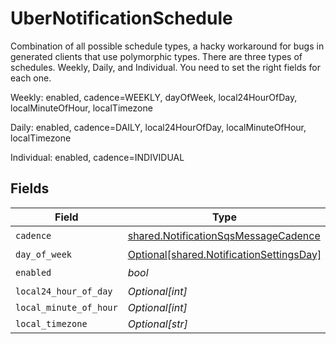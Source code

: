 # UberNotificationSchedule


Combination of all possible schedule types, a hacky workaround for bugs in generated clients that use polymorphic types.
There are three types of schedules. Weekly, Daily, and Individual. You need to set the right fields for each one.

Weekly:
    enabled, cadence=WEEKLY, dayOfWeek, local24HourOfDay, localMinuteOfHour, localTimezone
    
Daily:
    enabled, cadence=DAILY, local24HourOfDay, localMinuteOfHour, localTimezone
    
Individual:
    enabled, cadence=INDIVIDUAL



## Fields

| Field                                                                                        | Type                                                                                         | Required                                                                                     | Description                                                                                  |
| -------------------------------------------------------------------------------------------- | -------------------------------------------------------------------------------------------- | -------------------------------------------------------------------------------------------- | -------------------------------------------------------------------------------------------- |
| `cadence`                                                                                    | [shared.NotificationSqsMessageCadence](../../models/shared/notificationsqsmessagecadence.md) | :heavy_check_mark:                                                                           | N/A                                                                                          |
| `day_of_week`                                                                                | [Optional[shared.NotificationSettingsDay]](../../models/shared/notificationsettingsday.md)   | :heavy_minus_sign:                                                                           | N/A                                                                                          |
| `enabled`                                                                                    | *bool*                                                                                       | :heavy_check_mark:                                                                           | N/A                                                                                          |
| `local24_hour_of_day`                                                                        | *Optional[int]*                                                                              | :heavy_minus_sign:                                                                           | N/A                                                                                          |
| `local_minute_of_hour`                                                                       | *Optional[int]*                                                                              | :heavy_minus_sign:                                                                           | N/A                                                                                          |
| `local_timezone`                                                                             | *Optional[str]*                                                                              | :heavy_minus_sign:                                                                           | N/A                                                                                          |